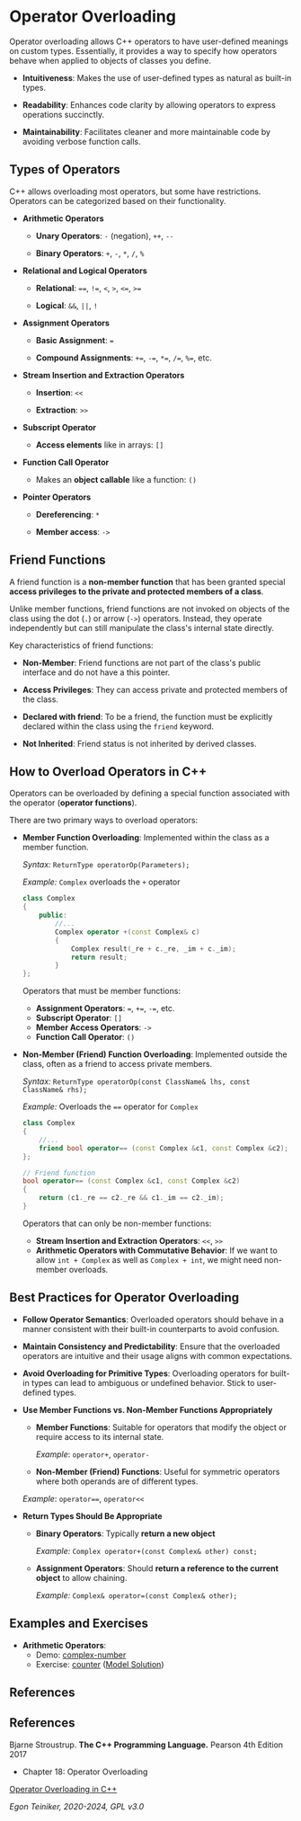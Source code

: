 # Operator Overloading

Operator overloading allows C++ operators to have user-defined 
meanings on custom types. Essentially, it provides a way to specify 
how operators behave when applied to objects of classes you define.

* **Intuitiveness**: Makes the use of user-defined types as natural 
    as built-in types.

* **Readability**: Enhances code clarity by allowing operators to 
    express operations succinctly.

* **Maintainability**: Facilitates cleaner and more maintainable code 
    by avoiding verbose function calls.


## Types of Operators

C++ allows overloading most operators, but some have restrictions. 
Operators can be categorized based on their functionality.

* **Arithmetic Operators**

    * **Unary Operators**: `-` (negation), `++`, `--`

    * **Binary Operators**: `+`, `-`, `*`, `/`, `%`

* **Relational and Logical Operators**
    
    * **Relational**: `==`, `!=`, `<`, `>`, `<=`, `>=`
    
    * **Logical**: `&&`, `||`, `!` 
        
* **Assignment Operators**

    * **Basic Assignment**: `=`

    * **Compound Assignments**: `+=`, `-=`, `*=`, `/=`, `%=`, etc.

* **Stream Insertion and Extraction Operators**

    * **Insertion**: `<<`

    * **Extraction**: `>>`

* **Subscript Operator**
    
    * **Access elements** like in arrays: `[]` 

* **Function Call Operator**
 
    * Makes an **object callable** like a function: `()` 

* **Pointer Operators**

    * **Dereferencing**: `*`

    * **Member access**: `->`


## Friend Functions

A friend function is a **non-member function** that has been granted special 
**access privileges to the private and protected members of a class**. 

Unlike member functions, friend functions are not invoked on objects of the 
class using the dot (`.`) or arrow (`->`) operators. Instead, they operate
independently but can still manipulate the class's internal state directly.

Key characteristics of friend functions:
* **Non-Member**: Friend functions are not part of the class's public interface 
    and do not have a this pointer.

* **Access Privileges**: They can access private and protected members of the 
    class.

* **Declared with friend**: To be a friend, the function must be explicitly 
    declared within the class using the `friend` keyword.

* **Not Inherited**: Friend status is not inherited by derived classes.



## How to Overload Operators in C++

Operators can be overloaded by defining a special function associated 
with the operator (**operator functions**). 

There are two primary ways to overload operators:

* **Member Function Overloading**: Implemented within the class as 
    a member function.

    _Syntax:_ `ReturnType operatorOp(Parameters);`

    _Example:_ `Complex` overloads the `+` operator
    ```C++
    class Complex 
    {
        public:
            //...
            Complex operator +(const Complex& c)
            {
                Complex result(_re + c._re, _im + c._im);
                return result;
            }
    };
    ```

    Operators that must be member functions:

    * **Assignment Operators**: `=`, `+=`, `-=`, etc.
    * **Subscript Operator**: `[]`
    * **Member Access Operators**: `->` 
    * **Function Call Operator**: `()`
 

* **Non-Member (Friend) Function Overloading**: Implemented outside 
    the class, often as a friend to access private members.

    _Syntax:_ `ReturnType operatorOp(const ClassName& lhs, const ClassName& rhs);`

    _Example:_  Overloads the `==` operator for `Complex`
    ```C++
    class Complex 
    {
        //...
        friend bool operator== (const Complex &c1, const Complex &c2);
    };

    // Friend function
    bool operator== (const Complex &c1, const Complex &c2)
    {
        return (c1._re == c2._re && c1._im == c2._im);
    }
    ```

    Operators that can only be non-member functions:
    * **Stream Insertion and Extraction Operators**: `<<`, `>>`
    * **Arithmetic Operators with Commutative Behavior**: If we 
        want to allow `int + Complex` as well as `Complex + int`, 
        we might need non-member overloads.


## Best Practices for Operator Overloading

* **Follow Operator Semantics**: Overloaded operators should behave 
    in a manner consistent with their built-in counterparts to avoid 
    confusion.

* **Maintain Consistency and Predictability**: Ensure that the 
    overloaded operators are intuitive and their usage aligns with 
    common expectations.

* **Avoid Overloading for Primitive Types**: Overloading operators for 
    built-in types can lead to ambiguous or undefined behavior. 
    Stick to user-defined types.

* **Use Member Functions vs. Non-Member Functions Appropriately**
    * **Member Functions**: Suitable for operators that modify the object 
        or require access to its internal state.

        _Example_: `operator+`, `operator-`

    * **Non-Member (Friend) Functions**: Useful for symmetric operators 
        where both operands are of different types.

    _Example_: `operator==`, `operator<<`

* **Return Types Should Be Appropriate**
    * **Binary Operators**: Typically **return a new object** 
    
        _Example:_ `Complex operator+(const Complex& other) const;`

    * **Assignment Operators**: Should **return a reference 
        to the current object** to allow chaining.
        
        _Example:_ `Complex& operator=(const Complex& other);`



## Examples and Exercises

* **Arithmetic Operators**:
    * Demo: [complex-number](operator-arithmetic/complex-number/)
    * Exercise: [counter](operator-arithmetic/counter-exercise/) 
        ([Model Solution](operator-arithmetic/counter/))



## References

## References
Bjarne Stroustrup. **The C++ Programming Language.** Pearson 4th Edition 2017
* Chapter 18: Operator Overloading

[Operator Overloading in C++](https://www.geeksforgeeks.org/operator-overloading-c/)


*Egon Teiniker, 2020-2024, GPL v3.0*